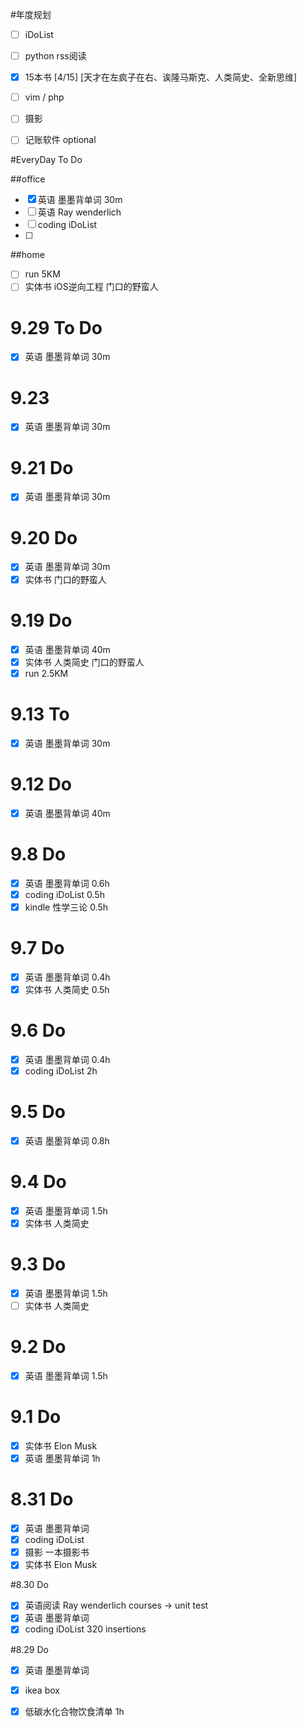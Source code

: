 #年度规划

- [ ] iDoList
- [ ] python rss阅读
- [x] 15本书 [4/15]  [天才在左疯子在右、诶隆马斯克、人类简史、全新思维]
- [ ] vim / php
- [ ] 摄影
- [ ] 记账软件 optional


#EveryDay To Do

##office

- [x] 英语			墨墨背单词		      30m       
- [ ] 英语	   	Ray wenderlich 
- [ ] coding     iDoList            
- [ ] 
          

##home

- [ ] run  			5KM
- [ ] 实体书			iOS逆向工程 门口的野蛮人

# 9.29 To Do

- [x] 英语			墨墨背单词		      30m       

# 9.23

- [x] 英语			墨墨背单词		      30m       

# 9.21 Do

- [x] 英语			墨墨背单词		      30m       

# 9.20 Do

- [x] 英语			墨墨背单词		      30m       
- [x] 实体书			门口的野蛮人

# 9.19 Do

- [x] 英语			墨墨背单词		      40m
- [x] 实体书			人类简史 门口的野蛮人
- [x] run  			2.5KM

# 9.13 To 

- [x] 英语			墨墨背单词		      30m       

# 9.12 Do

- [x] 英语			墨墨背单词		      40m       

# 9.8 Do

- [x] 英语			墨墨背单词		       0.6h
- [x] coding     iDoList            0.5h
- [x] kindle     性学三论            0.5h

# 9.7 Do

- [x] 英语			墨墨背单词	   0.4h
- [x] 实体书			人类简史		0.5h
      
# 9.6 Do

- [x] 英语			墨墨背单词		       0.4h
- [x] coding     iDoList            2h 

# 9.5 Do

- [x] 英语			墨墨背单词		       0.8h   

# 9.4 Do

- [x] 英语			墨墨背单词		       1.5h 
- [x] 实体书			人类简史  
# 9.3 Do

- [x] 英语			墨墨背单词		       1.5h 
- [ ] 实体书			人类简史

# 9.2 Do

- [x] 英语			墨墨背单词		       1.5h   

# 9.1 Do

- [x] 实体书			Elon Musk
- [x] 英语			墨墨背单词		       1h 

# 8.31 Do

- [x] 英语			墨墨背单词      
- [x] coding     iDoList 
- [x] 摄影		   一本摄影书 
- [x] 实体书			Elon Musk

#8.30 Do

- [x] 英语阅读		Ray wenderlich   courses -> unit test
- [x] 英语			墨墨背单词
- [x] coding     iDoList   	      320 insertions

#8.29 Do 

- [x] 英语			墨墨背单词
- [x] ikea box
- [x] 低碳水化合物饮食清单			1h


